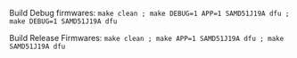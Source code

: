 Build Debug firmwares:
`make clean ; make DEBUG=1 APP=1 SAMD51J19A dfu ; make DEBUG=1 SAMD51J19A dfu`

Build Release Firmwares:
`make clean ; make APP=1 SAMD51J19A dfu ; make SAMD51J19A dfu`
